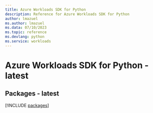```yaml
---
title: Azure Workloads SDK for Python
description: Reference for Azure Workloads SDK for Python
author: lmazuel
ms.author: lmazuel
ms.data: 07/10/2023
ms.topic: reference
ms.devlang: python
ms.service: workloads
---
```

# Azure Workloads SDK for Python - latest
## Packages - latest
[!INCLUDE [packages](workloads-index.md)]